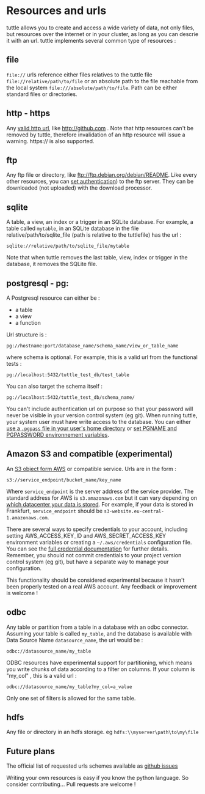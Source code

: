 # Resources and urls
tuttle allows you to create and access a wide  variety of data, not only files, but resources over the internet or in your cluster, as long as you can descrie it with an url.
tuttle implements several common type of resources :

## file
``file://`` urls reference either files relatives to the tuttle file ``file://relative/path/to/file`` or an absolute path to
the file reachable from the local system ``file:///absolute/path/to/file``. Path can be either standard files or
directories.

## http - https
Any [valid http url](https://en.wikipedia.org/wiki/Web_resource), like http://github.com . Note that http resources can't be removed by tuttle, therefore invalidation of an http
resource will issue a warning. https:// is also supported.

## ftp
Any ftp file or directory, like ftp://ftp.debian.org/debian/README. Like every other resources, you can [set authentication](resources_authentication.md)) to
the ftp server. They can be downloaded (not uploaded) with the download processor.

## sqlite
A table, a view, an index or a trigger in an SQLite database. For example, a table called ``mytable``, in an SQLite
database in the file relative/path/to/sqlite_file (path is relative to the tuttlefile) has the url :
```
sqlite://relative/path/to/sqlite_file/mytable
```

Note that when tuttle removes the last table, view, index or trigger in the database, it removes the SQLite file.

## postgresql - pg:
A Postgresql resource can either be :
* a table
* a view
* a function

Url structure is :
```
pg://hostname:port/database_name/schema_name/view_or_table_name
```
where schema is optional. For example, this is a valid url from the functional tests :
```
pg://localhost:5432/tuttle_test_db/test_table
```

You can also target the schema itself :
```
pg://localhost:5432/tuttle_test_db/schema_name/
```

You can't include authentication url on purpose so that your password will never
be visible in your version control system (eg git). When running tuttle, your system user must have write access to the
database. You can either [use a ``.pgpass`` file in your user's home directory](http://www.postgresql.org/docs/9.4/static/libpq-pgpass.html)
or [set PGNAME and PGPASSWORD environnement variables](http://www.postgresql.org/docs/9.4/static/libpq-envars.html).

## Amazon S3 and compatible (experimental)
An [S3 object form AWS](https://aws.amazon.com/s3/) or compatible service. Urls are in the form :
```
s3://service_endpoint/bucket_name/key_name
```
Where ``service_endpoint`` is the server address of the service provider. The standard address for AWS is ``s3.amazonaws.com`` but
it can vary depending on [which datacenter your data is stored](http://docs.aws.amazon.com/general/latest/gr/rande.html#s3_region). For example,
if your data is stored in Frankfurt, ``service_endpoint`` should be ``s3-website.eu-central-1.amazonaws.com``.


There are several ways to specify credentials to your account, including setting AWS_ACCESS_KEY_ID and AWS_SECRET_ACCESS_KEY environment
variables or creating a ``~/.aws/credentials`` configuration file. You can see the [full credential documentation](https://blogs.aws.amazon.com/security/post/Tx3D6U6WSFGOK2H/A-New-and-Standardized-Way-to-Manage-Credentials-in-the-AWS-SDKs)
for further details. Remember, you should not commit credentials to your project version control system (eg git), but have a separate way to manage your configuration.

This functionality should be considered experimental because it hasn't been properly tested on a real AWS account. Any feedback or improvement is welcome !

## odbc
Any table or partition from a table in a database with an odbc connector. Assuming your table is called ``my_table``, and the database is available with Data
Source Name ``datasource_name``, the url would be :
````
odbc://datasource_name/my_table
````
ODBC resources have experimental support for partitioning, which means you write chunks of data according to a filter on columns. If your column is "my_col" , this is a valid url :
````
odbc://datasource_name/my_table?my_col=a_value
````
Only one set of filters is allowed for the same table.

## hdfs
Any file or directory in an hdfs storage. eg ``hdfs:\\myserver\path\to\my\file``

## Future plans
The official list of requested urls schemes available as [github issues](https://github.com/lexman/tuttle/issues?q=is%3Aopen+is%3Aissue+label%3Aprocessor)

Writing your own resources is easy if you know the python language. So consider contributing... Pull requests are
welcome !
